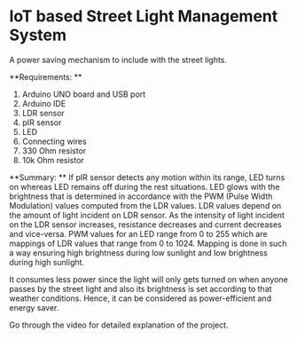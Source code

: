 # IoT based Street Light Management System
A power saving mechanism to include with the street lights.

**Requirements: **
1. Arduino UNO board and USB port
2. Arduino IDE
3. LDR sensor
4. pIR sensor
5. LED
6. Connecting wires
7. 330 Ohm resistor
8. 10k Ohm resistor

**Summary: **
If pIR sensor detects any motion within its range, LED turns on whereas LED remains off during the rest situations. LED glows with the brightness that is determined in accordance with the PWM (Pulse Width Modulation) values computed from the LDR values. LDR values depend on the amount of light incident on LDR sensor. As the intensity of light incident on the LDR sensor increases, resistance decreases and current decreases and vice-versa. PWM values for an LED range from 0 to 255 which are mappings of LDR values that range from 0 to 1024. Mapping is done in such a way ensuring high brightness during low sunlight and low brightness during high sunlight.

It consumes less power since the light will only gets turned on when anyone passes by the street light and also its brightness is set according to that weather conditions. Hence, it can be considered as power-efficient and energy saver.

Go through the video for detailed explanation of the project.